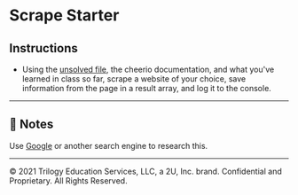 # Scrape Starter

## Instructions

* Using the [unsolved file](Unsolved/server.js), the cheerio documentation, and what you've learned in class so far, scrape a website of your choice, save information from the page in a result array, and log it to the console.

---

## 📝 Notes


Use [Google](https://www.google.com) or another search engine to research this.

---
© 2021 Trilogy Education Services, LLC, a 2U, Inc. brand. Confidential and Proprietary. All Rights Reserved.
